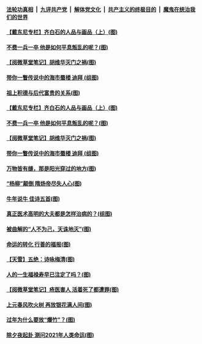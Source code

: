 

####  [法轮功真相](../../../../basic/blob/master/README.md?t=02210631) &nbsp;|&nbsp; [九评共产党](../../../../9ping.md/blob/master/README.md?t=02210631) &nbsp;|&nbsp; [解体党文化](../../../../jtdwh.md/blob/master/README.md?t=02210631)  &nbsp;|&nbsp; [共产主义的终极目的](../../../../gczydzjmd.md/blob/master/README.md?t=02210631) &nbsp;|&nbsp; [魔鬼在统治我们的世界](../../../../mgztzwmdsj.md/blob/master/README.md?t=02210631) 


#### [【戴东尼专栏】齐白石的人品与画品（上）(图)](../pages/p7/955733.md?t=02210631) 

#### [不费一兵一卒 他是如何平息叛乱的呢？(图)](../pages/p7/962893.md?t=02210631) 


#### [【阅微草堂笔记】胡维华灭门之祸(图)](../pages/p7/956889.md?t=02210631) 

#### [带你一瞥传说中的海市蜃楼 迪拜 (组图)](../pages/p7/962494.md?t=02210631) 


#### [祖上积德与后代富贵的关系(图)](../pages/p7/963139.md?t=02210631) 

#### [【戴东尼专栏】齐白石的人品与画品（上）(图)](../pages/p7/955733.md?t=02210631) 

#### [不费一兵一卒 他是如何平息叛乱的呢？(图)](../pages/p7/962893.md?t=02210631) 


#### [【阅微草堂笔记】胡维华灭门之祸(图)](../pages/p7/956889.md?t=02210631) 

#### [带你一瞥传说中的海市蜃楼 迪拜 (组图)](../pages/p7/962494.md?t=02210631) 

#### [万物皆有缝，那是阳光穿过的地方(图)](../pages/p7/962851.md?t=02210631) 

#### [“杨柳”颠倒 隋炀帝尽失人心(图)](../pages/p7/962663.md?t=02210631) 

#### [牛年说牛 佳诗五首(图)](../pages/p7/962682.md?t=02210631) 

#### [真正医术高明的大夫都是怎样治病的？(组图)](../pages/p7/962567.md?t=02210631) 

#### [被曲解的“人不为己，天诛地灭”(图)](../pages/p7/962489.md?t=02210631) 

#### [命运的转化 行善的福报(图)](../pages/p7/962390.md?t=02210631) 

#### [【天雪】五绝：诗咏梅清(图)](../pages/p7/962776.md?t=02210631) 

#### [人的一生福禄寿早已注定了吗？(图)](../pages/p7/962484.md?t=02210631) 


#### [【阅微草堂笔记】疮医害人 活着死了都遭罪(图)](../pages/p7/956888.md?t=02210631) 

#### [上元春风吹火树 再放银花满人间(图)](../pages/p7/961320.md?t=02210631) 

#### [过年为什么要放“爆竹”？(图)](../pages/p7/962456.md?t=02210631) 

#### [除夕夜起卦 测问2021年人类命运(图)](../pages/p7/962396.md?t=02210631) 

